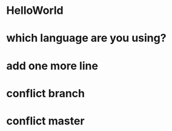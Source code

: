 # HelloWorld

# which language are you using?

# add one more line

# conflict branch
# conflict master
